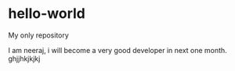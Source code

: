 # hello-world
My only repository

I am neeraj, i will become a very good developer in next one month.
ghjjhkjkjkj
